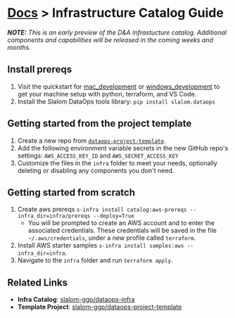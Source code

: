 # [Docs](./README.md) > Infrastructure Catalog Guide

_**NOTE:** This is an early preview of the D&A Infrastucture catalog. Additional components and capabilities will be released in the coming weeks and months._

## Install prereqs

1. Visit the quickstart for [mac_development](mac_development.md) or [windows_development](windows_development.md) to get your machine setup with python, terraform, and VS Code.
2. Install the Slalom DataOps tools library: `pip install slalom.dataops`

## Getting started from the project template

1. Create a new repo from [`dataops-project-template`](https://github.com/slalom-ggp/dataops-project-template).
2. Add the following environment variable secrets in the new GitHub repo's settings: `AWS_ACCESS_KEY_ID` and `AWS_SECRET_ACCESS_KEY`
3. Customize the files in the `infra` folder to meet your needs, optionally deleting or disabling any components you don't need.

## Getting started from scratch

1. Create aws prereqs `s-infra install catalog:aws-prereqs --infra_dir=infra/prereqs --deploy=True`
   - You will be prompted to create an AWS account and to enter the associated credentials. These credentials will be saved in the file `~/.aws/credentials`, under a new profile called `terraform`.
2. Install AWS starter samples `s-infra install samples:aws --infra_dir=infra`.
3. Navigate to the `infra` folder and run `terraform apply`.

## Related Links

- **Infra Catalog**: [slalom-ggp/dataops-infra](https://github.com/slalom-ggp/dataops-infra)
- **Template Project**: [slalom-ggp/dataops-project-template](https://github.com/slalom-ggp/dataops-project-template)
